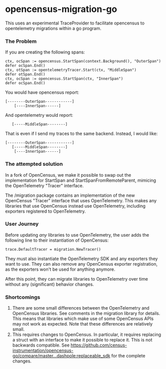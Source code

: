 # opencensus-migration-go

This uses an experimental TraceProvider to facilitate opencensus to opentelemetry migrations within a go program.

### The Problem

If you are creating the following spans:

```golang
ctx, ocSpan := opencensus.StartSpan(context.Background(), "OuterSpan")
defer ocSpan.End()
ctx, otSpan := opentelemetryTracer.Start(ctx, "MiddleSpan")
defer otSpan.End()
ctx, ocSpan := opencensus.StartSpan(ctx, "InnerSpan")
defer ocSpan.End()
```

You would have opencensus report:

```
[--------OuterSpan------------]
    [----InnerSpan------]
```

And opentelemetry would report:

```
   [-----MiddleSpan--------]
```

That is even if I send my traces to the same backend.  Instead, I would like:

```
[--------OuterSpan------------]
   [-----MiddleSpan--------]
    [----InnerSpan------]
```

### The attempted solution

In a fork of OpenCensus, we make it possible to swap out the implementation for StartSpan and StartSpanFromRemoteParent, mimicing the OpenTelemetry "Tracer" interface.

The /migration package contains an implementation of the new OpenCensus "Tracer" interface that uses OpenTelemetry.  This makes any libraries that use OpenCensus instead use OpenTelemetry, including exporters registered to OpenTelemetry.

### User Journey

Before updating _any_ libraries to use OpenTelemetry, the user adds the following line to their instantiation of OpenCensus:

```golang
trace.DefaultTracer = migration.NewTracer()
```

They must also instantiate the OpenTelemetry SDK and any exporters they want to use.  They can also remove any OpenCensus exporter registration, as the exporters won't be used for anything anymore.

After this point, they can migrate libraries to OpenTelemetry over time without any (significant) behavior changes.

### Shortcomings

1. There are some small differences between the OpenTelemetry and OpenCensus libraries. See comments in the migration library for details. This means that libraries which make use of some OpenCensus APIs may not work as expected. Note that these differences are relatively small.
2. This requires changes to OpenCensus.  In particular, it requires replacing a struct with an interface to make it possible to replace it.  This is not backwards compatible.  See https://github.com/census-instrumentation/opencensus-go/compare/master...dashpole:replaceable_sdk for the complete changes.
